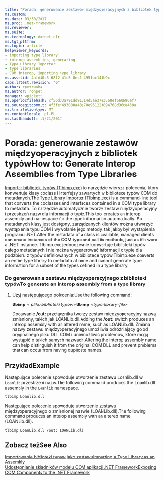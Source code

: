 ```yaml
---
title: "Porada: generowanie zestawów międzyoperacyjnych z bibliotek typów"
ms.custom: 
ms.date: 03/30/2017
ms.prod: .net-framework
ms.reviewer: 
ms.suite: 
ms.technology: dotnet-clr
ms.tgt_pltfrm: 
ms.topic: article
helpviewer_keywords:
- importing type library
- interop assemblies, generating
- Type Library Importer
- type libraries
- COM interop, importing type library
ms.assetid: 4afd40c3-68f2-41c5-8ec1-4951bc148b9c
caps.latest.revision: "6"
author: rpetrusha
ms.author: ronpet
manager: wpickett
ms.openlocfilehash: cf56d33a791dd91614d5ae37e3568ef660696af7
ms.sourcegitcommit: 4f3fef493080a43e70e951223894768d36ce430a
ms.translationtype: MT
ms.contentlocale: pl-PL
ms.lasthandoff: 11/21/2017
---
```

# <a name="how-to-generate-interop-assemblies-from-type-libraries"></a><span data-ttu-id="3f9c6-102">Porada: generowanie zestawów międzyoperacyjnych z bibliotek typów</span><span class="sxs-lookup"><span data-stu-id="3f9c6-102">How to: Generate Interop Assemblies from Type Libraries</span></span>
<span data-ttu-id="3f9c6-103">[Importer biblioteki typów (Tlbimp.exe)](../../../docs/framework/tools/tlbimp-exe-type-library-importer.md) to narzędzie wiersza polecenia, który konwertuje klasy coclass i interfejsy zawartych w bibliotece typów COM do metadanych.</span><span class="sxs-lookup"><span data-stu-id="3f9c6-103">The [Type Library Importer (Tlbimp.exe)](../../../docs/framework/tools/tlbimp-exe-type-library-importer.md) is a command-line tool that converts the coclasses and interfaces contained in a COM type library to metadata.</span></span> <span data-ttu-id="3f9c6-104">To narzędzie automatycznie tworzy zestaw międzyoperacyjny i przestrzeń nazw dla informacji o typie.</span><span class="sxs-lookup"><span data-stu-id="3f9c6-104">This tool creates an interop assembly and namespace for the type information automatically.</span></span> <span data-ttu-id="3f9c6-105">Po metadanych klasy jest dostępny, zarządzanych klientów można utworzyć wystąpienia typu COM i wywołanie jego metody, tak jakby był wystąpienia programu .NET.</span><span class="sxs-lookup"><span data-stu-id="3f9c6-105">After the metadata of a class is available, managed clients can create instances of the COM type and call its methods, just as if it were a .NET instance.</span></span> <span data-ttu-id="3f9c6-106">Tlbimp.exe jednocześnie konwertuje biblioteki typów całego metadanych i nie można wygenerować informacji o typie dla podzbioru z typów definiowanych w bibliotece typów.</span><span class="sxs-lookup"><span data-stu-id="3f9c6-106">Tlbimp.exe converts an entire type library to metadata at once and cannot generate type information for a subset of the types defined in a type library.</span></span>  
  
### <a name="to-generate-an-interop-assembly-from-a-type-library"></a><span data-ttu-id="3f9c6-107">Do generowania zestawu międzyoperacyjnego z biblioteki typów</span><span class="sxs-lookup"><span data-stu-id="3f9c6-107">To generate an interop assembly from a type library</span></span>  
  
1.  <span data-ttu-id="3f9c6-108">Użyj następującego polecenia:</span><span class="sxs-lookup"><span data-stu-id="3f9c6-108">Use the following command:</span></span>  
  
     <span data-ttu-id="3f9c6-109">**tlbimp** \< *pliku biblioteki typów*></span><span class="sxs-lookup"><span data-stu-id="3f9c6-109">**tlbimp** \<*type-library-file*></span></span>  
  
     <span data-ttu-id="3f9c6-110">Dodawanie **/out:** przełącznika tworzy zestaw międzyoperacyjny nazwą zmieniony, takich jak LOANLib.dll.</span><span class="sxs-lookup"><span data-stu-id="3f9c6-110">Adding the **/out:** switch produces an interop assembly with an altered name, such as LOANLib.dll.</span></span> <span data-ttu-id="3f9c6-111">Zmiana nazwy zestawu międzyoperacyjnego umożliwia odróżniający go od oryginalnego pliku DLL COM i uniemożliwić problemów, które mogą wystąpić o takich samych nazwach.</span><span class="sxs-lookup"><span data-stu-id="3f9c6-111">Altering the interop assembly name can help distinguish it from the original COM DLL and prevent problems that can occur from having duplicate names.</span></span>  
  
## <a name="example"></a><span data-ttu-id="3f9c6-112">Przykład</span><span class="sxs-lookup"><span data-stu-id="3f9c6-112">Example</span></span>  
 <span data-ttu-id="3f9c6-113">Następujące polecenie spowoduje utworzenie zestawu Loanlib.dll w `Loanlib` przestrzeni nazw.</span><span class="sxs-lookup"><span data-stu-id="3f9c6-113">The following command produces the Loanlib.dll assembly in the `Loanlib` namespace.</span></span>  
  
```  
tlbimp Loanlib.dll  
```  
  
 <span data-ttu-id="3f9c6-114">Następujące polecenie spowoduje utworzenie zestawu międzyoperacyjnego o zmienionej nazwie (LOANLib.dll).</span><span class="sxs-lookup"><span data-stu-id="3f9c6-114">The following command produces an interop assembly with an altered name (LOANLib.dll).</span></span>  
  
```  
tlbimp LoanLib.dll /out: LOANLib.dll  
```  
  
## <a name="see-also"></a><span data-ttu-id="3f9c6-115">Zobacz też</span><span class="sxs-lookup"><span data-stu-id="3f9c6-115">See Also</span></span>  
 [<span data-ttu-id="3f9c6-116">Importowanie biblioteki typów jako zestawu</span><span class="sxs-lookup"><span data-stu-id="3f9c6-116">Importing a Type Library as an Assembly</span></span>](../../../docs/framework/interop/importing-a-type-library-as-an-assembly.md)  
 [<span data-ttu-id="3f9c6-117">Udostępnianie składników modelu COM aplikacji .NET Framework</span><span class="sxs-lookup"><span data-stu-id="3f9c6-117">Exposing COM Components to the .NET Framework</span></span>](../../../docs/framework/interop/exposing-com-components.md)

